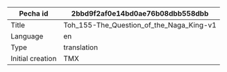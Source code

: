 |Pecha id | 2bbd9f2af0e14bd0ae76b08dbb558dbb
| --- | --- 
|Title | Toh_155-The_Question_of_the_Naga_King-v1 
|Language | en
|Type | translation
|Initial creation | TMX